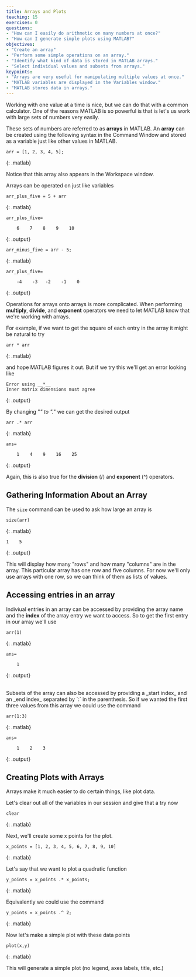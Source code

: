 ```yaml
---
title: Arrays and Plots
teaching: 15
exercises: 0
questions:
- "How can I easily do arithmetic on many numbers at once?"
- "How can I generate simple plots using MATLAB?"
objectives:
- "Create an array"
- "Perform some simple operations on an array."
- "Identify what kind of data is stored in MATLAB arrays."
- "Select individual values and subsets from arrays."
keypoints:
- "Arrays are very useful for manipulating multiple values at once."
- "MATLAB variables are displayed in the Variables window."
- "MATLAB stores data in arrays."
---
```


Working with one value at a time is nice, but we can do that
with a common calculator. One of the reasons MATLAB is so powerful
is that is let's us work with large sets of numbers very easily.

These sets of numbers are referred to as **arrays** in MATLAB. An **array** can
be created using the following syntax in the Command Window and stored as a
variable just like other values in MATLAB.

~~~
arr = [1, 2, 3, 4, 5];
~~~
{: .matlab}

Notice that this array also appears in the Workspace window.

Arrays can be operated on just like variables

~~~
arr_plus_five = 5 + arr
~~~
{: .matlab}

~~~
arr_plus_five=

    6    7    8    9    10
~~~
{: .output}

~~~
arr_minus_five = arr - 5;
~~~
{: .matlab}

~~~
arr_plus_five=

    -4    -3   -2    -1    0
~~~
{: .output}

Operations for arrays onto arrays is more complicated. When performing **multiply**, **divide**, and
**exponent** operators we need to let MATLAB know that we're working with arrays.

For example, if we want to get the square of each entry in the array it might be natural to try

~~~
arr * arr
~~~
{: .matlab}

and hope MATLAB figures it out. But if we try this we'll get an error looking like

~~~
Error using __*__
Inner matrix dimensions must agree
~~~
{: .output}

By changing "*" to ".*" we can get the desired output

~~~
arr .* arr
~~~
{: .matlab}

~~~
ans=

    1    4    9    16    25
~~~
{: .output}

Again, this is also true for the **division** (/) and **exponent** (^)
operators.

## Gathering Information About an Array

The `size` command can be used to ask how large an array is

~~~
size(arr)
~~~
{: .matlab}

~~~
1    5
~~~
{: .output}

This will display how many "rows" and how many "columns" are in the array. This
particular array has one row and five columns. For now we'll only use arrays
with one row, so we can think of them as lists of values.

## Accessing entries in an array

Indiviual entries in an array can be accessed by providing the array name and the **index**
of the array entry we want to access. So to get the first entry in our array we'll use

~~~
arr(1)
~~~
{: .matlab}

~~~
ans=

    1
~~~
{: .output}

<br>
Subsets of the array can also be accessed by providing a _start index_ and an
_end index_ separated by `:` in the parenthesis. So if we wanted the first three
values from this array we could use the command

~~~
arr(1:3)
~~~
{: .matlab}

~~~
ans=

    1    2    3
~~~
{: .output}

## Creating Plots with Arrays

Arrays make it much easier to do certain things, like plot data.

Let's clear out all of the variables in our session and give that a try now

~~~
clear
~~~
{: .matlab}

Next, we'll create some x points for the plot.

~~~
x_points = [1, 2, 3, 4, 5, 6, 7, 8, 9, 10]
~~~
{: .matlab}

Let's say that we want to plot a quadratic function

~~~
y_points = x_points .* x_points;
~~~
{: .matlab}

Equivalently we could use the command 

~~~
y_points = x_points .^ 2;
~~~
{: .matlab}

Now let's make a simple plot with these data points

~~~
plot(x,y)
~~~
{: .matlab}

This will generate a simple plot (no legend, axes labels, title, etc.)


